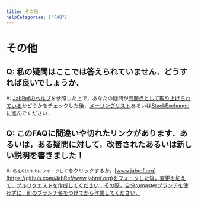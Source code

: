 ```yaml
---
title: その他
helpCategories: ["FAQ"]
---
```


# その他

## Q: 私の疑問はここでは答えられていません．どうすれば良いでしょうか．

A: [JabRefのヘルプ](http://help.jabref.org/)を参照した上で，あなたの疑問が[問題点として取り上げられている](https://github.com/JabRef/jabref/issues?utf8=%E2%9C%93&q=is%3Aissue+)かどうかをチェックした後，[メーリングリスト](https://lists.sourceforge.net/lists/listinfo/jabref-users)あるいは[StackExchange](https://tex.stackexchange.com/tags/jabref/)に進んでください．

## Q: このFAQに間違いや切れたリンクがあります．あるいは，ある疑問に対して，改善されたあるいは新しい説明を書きました！

A: `私をGitHubにフォークして`をクリックするか，[www.jabref.org](https://github.com/JabRef/www.jabref.org)をフォークした後，変更を加えて，プルリクエストを作成してください．その際，自分のmasterブランチを使わずに，別のブランチ名をつけてから作業してください．
